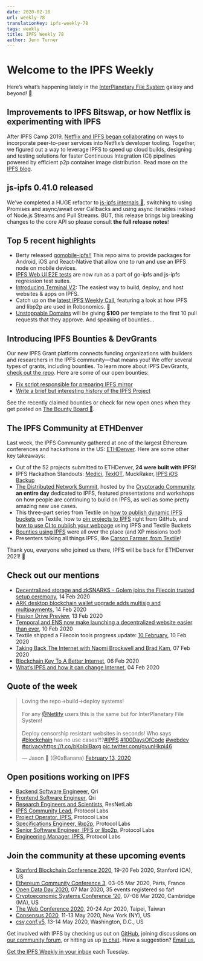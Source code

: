 ```yaml
---
date: 2020-02-18
url: weekly-78
translationKey: ipfs-weekly-78
tags: weekly
title: IPFS Weekly 78
author: Jenn Turner
---
```


# Welcome to the IPFS Weekly

Here’s what’s happening lately in the [InterPlanetary File System](https://ipfs.io/) galaxy and beyond! 🚀

## Improvements to IPFS Bitswap, or how Netflix is experimenting with IPFS
After IPFS Camp 2019, [Netflix and IPFS began collaborating](https://blog.ipfs.io/2020-02-14-improved-bitswap-for-container-distribution/) on ways to incorporate peer-to-peer services into Netflix’s developer tooling. Together, we figured out a way to leverage IPFS to speed up cloud builds, designing and testing solutions for faster Continuous Integration (CI) pipelines powered by efficient p2p container image distribution. Read more on the [IPFS blog](https://blog.ipfs.io/2020-02-14-improved-bitswap-for-container-distribution/).


## js-ipfs 0.41.0 released
We’ve completed a HUGE refactor to [js-ipfs internals 🥳](https://blog.ipfs.io/2020-02-13-js-ipfs-0-41/), switching to using Promises and async/await over Callbacks and using async iterables instead of Node.js Streams and Pull Streams. BUT, this release brings big breaking changes to the core API so please consult **the full release notes**!


## Top 5 recent highlights
* Berty released [gomobile-ipfs!!](https://berty.tech/blog/go-mobile-ipfs) This repo aims to provide packages for Android, iOS and React-Native that allow one to run and use an IPFS node on mobile devices.
* [IPFS Web UI E2E tests](https://github.com/ipfs-shipyard/ipfs-webui#e2e-tests) are now run as a part of go-ipfs and js-ipfs regression test suites. 
* [Introducing Terminal V2](https://blog.terminal.co/posts/introducing-terminal-v2): The easiest way to build, deploy, and host websites & apps on IPFS.
* Catch up on the [latest IPFS Weekly Call](https://www.youtube.com/watch?v=octr87XSCeY&feature=emb_logo), featuring a look at how IPFS and libp2p are used in Robonomics. 🤖
* [Unstoppable Domains](https://medium.com/unstoppabledomains/unstoppable-website-templates-e5ed343a7c7a) will be giving **$100** per template to the first 10 pull requests that they approve. And speaking of bounties...


## Introducing IPFS Bounties & DevGrants

Our new IPFS Grant platform connects funding organizations with builders and researchers in the IPFS community—that means you! We offer several types of grants, including bounties. To learn more about IPFS DevGrants, [check out the repo](https://github.com/ipfs/devgrants).
Here are some of our open bounties:

* [Fix script responsible for preparing IPFS mirror](https://github.com/ipfs/distributed-wikipedia-mirror/issues/64)
* [Write a brief but interesting history of the IPFS Project](https://github.com/ipfs/website/issues/352)

See the recently claimed bounties or check for new open ones when they get posted on [The Bounty Board 📌](https://github.com/ipfs/devgrants/projects/1).

## The IPFS Community at ETHDenver 

Last week, the IPFS Community gathered at one of the largest Ethereum conferences and hackathons in the US: [ETHDenver](https://www.ethdenver.com/). Here are some other key takeaways:
* Out of the 52 projects submitted to ETHDenver, **24 were built with IPFS!**
* IPFS Hackathon Standouts: [Medici](https://alchemy-xdai.daostack.io/dao/0xe248a76a4a84667c859eb51b9af6dea29e52f139/crx/proposal/0xc2584683cbf5f10af39fb2b79b62ff967608a9e179241e0fce9c8f6dbd6a579a/competition/submission/0x7cbe3ffec0b06ad42fd6d603ae01b5e3907c72101d6f66d37f1d081af192d5de), [TexIOT](https://github.com/RTradeLtd/ethdenver2020/tree/submission/hackathon/texiot), MuckRaker, [IPFS iOS Backup](https://github.com/codynhat/ipfs-ios-backup)
* [The Distributed Network Summit](http://dnsummit.cryptorado.org/), hosted by the [Cryptorado Community](https://cryptorado.org/#/), **an entire day** dedicated to IPFS, featured presentations and workshops on how people are continuing to build on IPFS, as well as some pretty amazing new use cases. 
* This three-part series from Textile on [how to publish dynamic IPFS buckets](https://blog.textile.io/ethden-come-learn-how-to-publish-dynamic-ipfs-buckets-on-textile/) on Textile, how to [pin projects to IPFS](https://blog.textile.io/ethden-2-pin-projects-to-ipfs-right-from-github/) right from GitHub, and [how to use CI to publish your webpage](https://blog.textile.io/ethden-using-ci-to-publish-your-webpage-using-ipfs-and-textile-buckets/) using IPFS and Textile Buckets
* [Bounties using IPFS](https://medium.com/3box/3box-x-ethdenver-bounties-bfca17b98187) were all over the place (and XP missions too!)
* Presenters talking all things IPFS, like [Carson Farmer, from Textile](https://twitter.com/textileio/status/1228739364869505027?s=20)!

Thank you, everyone who joined us there, IPFS will be back for ETHDenver 2021! 🎉


## Check out our mentions

* [Decentralized storage and zkSNARKS - Golem joins the Filecoin trusted setup ceremony](https://blog.golemproject.net/decentralized-storage-and-zksnarks-golem-joins-the-filecoin-trusted-setup-ceremony/), 14 Feb 2020
* [ARK desktop blockchain wallet upgrade adds multisig and multipayments](https://www.cryptoninjas.net/2020/02/12/ark-desktop-blockchain-wallet-upgrade-adds-multisig-and-multipayments/), 14 Feb 2020
* [Fission Drive Preview](https://blog.fission.codes/fission-drive-preview/), 13 Feb 2020
* [Temporal and ENS now make launching a decentralized website easier than ever](https://cryptoslate.com/temporal-and-ens-now-make-launching-a-decentralized-website-easier-than-ever/), 10 Feb 2020
* Textile shipped a Filecoin tools progress update: [10 February](https://blog.textile.io/filecoin-tools-progress-update-10-february/), 10 Feb 2020
* [Taking Back The Internet with Naomi Brockwell and Brad Kam](https://medium.com/unstoppabledomains/taking-back-the-internet-with-naomi-brockwell-and-brad-kam-65f475ef88b9), 07 Feb 2020
* [Blockchain Key To A Better Internet](http://www.cryptomorrow.com/2020/02/06/blockchain-key-to-a-better-internet/), 06 Feb 2020
* [What’s IPFS and how it can change Internet](https://medium.com/natix-io/whats-ipfs-and-how-it-can-change-internet-161239bc69ec), 04 Feb 2020


## Quote of the week

<blockquote class="twitter-tweet"><p lang="en" dir="ltr">Loving the repo-&gt;build-&gt;deploy systems! <br><br>For any <a href="https://twitter.com/Netlify?ref_src=twsrc%5Etfw">@Netlify</a> users this is the same but for InterPlanetary File System! <br><br>Deploy censorship resistant websites in seconds! Who says <a href="https://twitter.com/hashtag/blockchain?src=hash&amp;ref_src=twsrc%5Etfw">#blockchain</a> has no use cases?!?<a href="https://twitter.com/hashtag/IPFS?src=hash&amp;ref_src=twsrc%5Etfw">#IPFS</a> <a href="https://twitter.com/hashtag/100DaysOfCode?src=hash&amp;ref_src=twsrc%5Etfw">#100DaysOfCode</a> <a href="https://twitter.com/hashtag/webdev?src=hash&amp;ref_src=twsrc%5Etfw">#webdev</a> <a href="https://twitter.com/hashtag/privacy?src=hash&amp;ref_src=twsrc%5Etfw">#privacy</a><a href="https://t.co/bKoIblBaxg">https://t.co/bKoIblBaxg</a> <a href="https://t.co/gvunHkpi46">pic.twitter.com/gvunHkpi46</a></p>&mdash; Jason 🌟 (@0xBanana) <a href="https://twitter.com/0xBanana/status/1227760079266598913?ref_src=twsrc%5Etfw">February 13, 2020</a></blockquote>

## Open positions working on IPFS

* [Backend Software Engineeer](https://qri.io/jobs/job-backend-software-engineer), Qri
* [Frontend Software Engineer](https://qri.io/jobs/job-frontend-software-engineer), Qri
* [Research Engineers and Scientists](https://jobs.lever.co/protocol/f39f7fe0-1805-40d2-9453-90fd25c72bc3), ResNetLab
* [IPFS Community Lead](https://jobs.lever.co/protocol/71c4a9b9-af90-4ce9-9dba-8b72507997bf), Protocol Labs
* [Project Operator, IPFS](https://jobs.lever.co/protocol/135cecff-ecc4-49ca-b516-61b63fd4d9ef), Protocol Labs
* [Specifications Engineer, libp2p](https://jobs.lever.co/protocol/0ee37e17-5fb3-4b0f-8559-e5fca363e268), Protocol Labs
* [Senior Software Engineer, IPFS or libp2p](https://jobs.lever.co/protocol/82793e56-124f-484c-bf13-357ef0b45bc6), Protocol Labs
* [Engineering Manager, IPFS](https://jobs.lever.co/protocol/3f0787e8-58b3-4122-a1ea-424561d2658f), Protocol Labs


## Join the community at these upcoming events

* [Stanford Blockchain Conference 2020](https://cbr.stanford.edu/sbc20/), 19-20 Feb 2020, Stanford (CA), US
* [Ethereum Community Conference 3](https://ethcc.io/), 03-05 Mar 2020, Paris, France
* [Open Data Day 2020](https://opendataday.org/), 07 Mar 2020, 35 events registered so far!
* [Cryptoeconomic Systems Conference '20](https://cryptoeconomicsystems.pubpub.org/ces20), 07-08 Mar 2020, Cambridge (MA), US
* [The Web Conference 2020](https://www2020.thewebconf.org/), 20-24 Apr 2020, Taipei, Taiwan
* [Consensus 2020](https://www.coindesk.com/events/consensus-2020), 11-13 May 2020, New York (NY), US
* [csv,conf,v5](https://csvconf.com/), 13-14 May 2020, Washington, D.C., US


Get involved with IPFS by checking us out on [GitHub](https://github.com/ipfs), joining discussions on [our community forum](https://discuss.ipfs.io/), or hitting us up [in chat](https://riot.im/app/#/room/#ipfs:matrix.org). Have a suggestion? [Email us.](mailto:newsletter@ipfs.io)

[Get the IPFS Weekly in your inbox](https://ipfs.us4.list-manage.com/subscribe?u=25473244c7d18b897f5a1ff6b&id=cad54b2230) each Tuesday.
